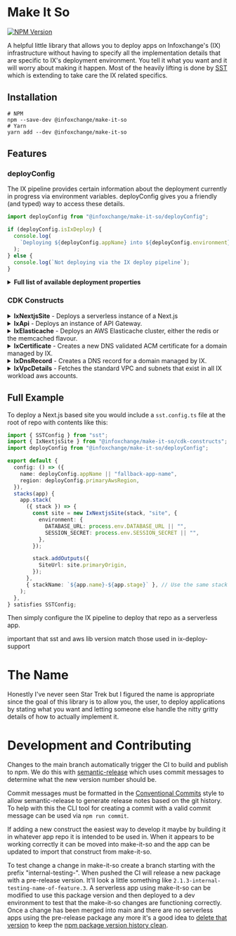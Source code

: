 # Make It So

[![NPM Version](https://img.shields.io/npm/v/%40infoxchange%2Fmake-it-so)](https://www.npmjs.com/package/@infoxchange/make-it-so)

A helpful little library that allows you to deploy apps on Infoxchange's (IX) infrastructure without having to specify all the implementation details that are specific to IX's deployment environment. You tell it what you want and it will worry about making it happen. Most of the heavily lifting is done by [SST](https://sst.dev/) which is extending to take care the IX related specifics.

## Installation

```shell
# NPM
npm --save-dev @infoxchange/make-it-so
# Yarn
yarn add --dev @infoxchange/make-it-so
```

## Features

### deployConfig

The IX pipeline provides certain information about the deployment currently in progress via environment variables. deployConfig gives you a friendly (and typed) way to access these details.

```typescript
import deployConfig from "@infoxchange/make-it-so/deployConfig";

if (deployConfig.isIxDeploy) {
  console.log(
    `Deploying ${deployConfig.appName} into ${deployConfig.environment}`,
  );
} else {
  console.log(`Not deploying via the IX deploy pipeline`);
}
```

<details>
<summary><strong>Full list of available deployment properties</strong></summary>

| Name              | Description                          | Type for IX Deploy                 | Type for non-IX Deploy |
| ----------------- | ------------------------------------ | ---------------------------------- | ---------------------- |
| isIxDeploy        | Is deploying via IX pipeline or not  | true                               | false                  |
| appName           | Name of app being deployed           | string                             | string                 |
| environment       | Name of env app is being deployed to | "dev" \| "test" \| "uat" \| "prod" | string                 |
| workloadGroup     | The workload group of the app        | "ds" \| "srs"                      | string                 |
| primaryAwsRegion  | AWS Region used by IX                | "ap-southeast-2"                   | string                 |
| siteDomains       | Domains to be used by the app        | string[]                           | string[]               |
| isInternalApp     | Domains to be used by the app        | boolean                            | boolean \| undefined   |
| deploymentType    | Domains to be used by the app        | "docker" \| "serverless"           | string                 |
| sourceCommitRef   | Domains to be used by the app        | string                             | string                 |
| sourceCommitHash  | Domains to be used by the app        | string                             | string                 |
| deployTriggeredBy | Domains to be used by the app        | string                             | string                 |
| smtpHost          | Domains to be used by the app        | string                             | string                 |
| smtpPort          | Domains to be used by the app        | number                             | number \| undefined    |
| clamAVUrl         | Domains to be used by the app        | string                             | string                 |

</details>

### CDK Constructs

<details>
<summary><strong>IxNextjsSite</strong> - Deploys a serverless instance of a Next.js</summary>

IxNextjsSite extends [SST's NextjsSite](https://docs.sst.dev/constructs/NextjsSite) and takes the exact same props.

It will automatically create certificates and DNS records for any custom domains given (including alternative domain names which SST doesn't currently do). If the props `customDomain` is not set the first site domain provided by the IX deployment pipeline will be used as the primary custom domain and if there is more than one domain the rest will be used as alternative domain names. Explicitly setting `customDomain` to `undefined` will ensure no customDomain is used.

It will also automatically attach the site to the standard IX VPC created in each workload account (unless you explicitly pass other VPC details or set the VPC-related props (see the SST doco) to `undefined`).

```typescript
import { IxNextjsSite } from "@infoxchange/make-it-so/cdk-constructs";

const site = new IxNextjsSite(stack, "Site", {
  environment: {
    DATABASE_URL: process.env.DATABASE_URL || "",
    SESSION_SECRET: process.env.SESSION_SECRET || "",
  },
  // Included by default:
  // customDomain: {
  //   domainName: ixDeployConfig.siteDomains[0],
  //   alternateNames: ixDeployConfig.siteDomains.slice(1)
  // },
});
```

</details>

<details>
<summary><strong>IxApi</strong> - Deploys an instance of API Gateway.</summary>

IxApi extends [SST's Api](https://docs.sst.dev/constructs/Api) and takes the exact same props.

It will automatically create certificates and DNS records for a single domain that the API should deploy to. If the props `customDomain` is not set the first site domain provided by the IX deployment pipeline will be used as the domain. Explicitly setting `customDomain` to `undefined` will ensure no customDomain is used. Regardless of if a custom domain is set, the API Gateway will still be accessible via the 'api-id.execute-api.region.amazonaws.com' url.

```typescript
import { IxApi } from "@infoxchange/make-it-so/cdk-constructs";

const site = new IxApi(stack, "api", {
  // Included by default:
  // customDomain: {
  //   domainName: ixDeployConfig.siteDomains[0],
  // },
});
```

</details>

<details>
<summary><strong>IxElasticache</strong> - Deploys an AWS Elasticache cluster, either the redis or the memcached flavour.</summary>

It will also automatically attach the cluster to the standard IX VPC created in each workload account (unless you explicitly pass a different VPC to be attached with the vpc prop or set the vpc prop to `undefined` which will stop any VPC being attached).

```typescript
import { IxElasticache } from "@infoxchange/make-it-so/cdk-constructs";

const redisCluster = new IxElasticache(stack, "elasticache", {
  autoMinorVersionUpgrade: true,
  cacheNodeType: "cache.t2.small",
  engine: "redis",
  numCacheNodes: 1,
});
```

#### Options:

| Prop                      | Type     | Description                                                                                                                                           |
| ------------------------- | -------- | ----------------------------------------------------------------------------------------------------------------------------------------------------- |
| vpc                       | IVpc     | (optional) A VPC to attach if not using default IX VPC                                                                                                |
| vpcSubnetIds              | string[] | (optional) List of IDs of subnets to be used if not using default IX VPC subnets                                                                      |
| [...CfnCacheClusterProps] |          | Any props accepted by [CfnCacheCluster](https://docs.aws.amazon.com/cdk/api/v2/docs/aws-cdk-lib.aws_elasticache.CfnCacheCluster.html#construct-props) |

#### Properties:

| Properties       | Type            | Description                                                      |
| ---------------- | --------------- | ---------------------------------------------------------------- |
| connectionString | string          | A string with all the details required to connect to the cluster |
| cluster          | CfnCacheCluster | An AWS CDK CfnCacheCluster instance                              |

</details>

<details>
<summary><strong>IxCertificate</strong> - Creates a new DNS validated ACM certificate for a domain managed by IX.</summary>

```typescript
import { IxCertificate } from "@infoxchange/make-it-so/cdk-constructs";

const domainCert = new IxCertificate(scope, "ExampleDotComCertificate", {
  domainName: "example.com",
  subjectAlternativeNames: ["other-domain.com"],
  region: "us-east-1",
});
```

#### Options:

| Prop                    | Type     | Description                                                     |
| ----------------------- | -------- | --------------------------------------------------------------- |
| domainName              | string   | Domain name for cert                                            |
| subjectAlternativeNames | string[] | (optional) Any domains for the certs "Subject Alternative Name" |
| region                  | string   | (optional) The AWS region to create the cert in                 |

</details>

<details>
<summary><strong>IxDnsRecord</strong> - Creates a DNS record for a domain managed by IX.</summary>

Route53 HostedZones for IX managed domains live in the dns-hosting AWS account so if a workload AWS account requires a DNS record to be created this must be done "cross-account". IxDnsRecord handles that part for you. Just give it the details for the DNS record itself and IxDnsRecord will worry about creating it.

```typescript
import { IxDnsRecord } from "@infoxchange/make-it-so/cdk-constructs";

new IxDnsRecord(scope, "IxDnsRecord", {
  type: "A",
  name: "example.com",
  value: "1.1.1.1",
  ttl: 900,
});
```

#### Options:

| Prop         | Type                                       | Description                                                                                                                                                                                                                     |
| ------------ | ------------------------------------------ | ------------------------------------------------------------------------------------------------------------------------------------------------------------------------------------------------------------------------------- |
| type         | "A" \| "CNAME" \| "NS" \| "SOA" \| "ALIAS" | DNS record type                                                                                                                                                                                                                 |
| name         | string                                     | DNS record FQDN                                                                                                                                                                                                                 |
| value        | string                                     | DNS record value                                                                                                                                                                                                                |
| ttl          | number                                     | (optional) TTL value for DNS record                                                                                                                                                                                             |
| hostedZoneId | string                                     | (optional) The ID of the Route53 HostedZone belonging to the dns-hosting account in which to create the DNS record. If not given the correct HostedZone will be inferred from the domain in the "value" prop.                   |
| aliasZoneId  | string                                     | (only needed if type = "Alias") the Route53 HostedZone that the target of the alias record lives in. Generally this will be the well known ID of a HostedZone for a AWS service itself that is managed by AWS, not an end-user. |

</details>

<details>
<summary><strong>IxVpcDetails</strong> - Fetches the standard VPC and subnets that exist in all IX workload aws accounts.</summary>

```typescript
import { IxVpcDetails } from "@infoxchange/make-it-so/cdk-constructs";

const vpcDetails = new IxVpcDetails(scope, "VpcDetails");
```

#### Options:

| Prop                    | Type     | Description                                                     |
| ----------------------- | -------- | --------------------------------------------------------------- |
| domainName              | string   | Domain name for cert                                            |
| subjectAlternativeNames | string[] | (optional) Any domains for the certs "Subject Alternative Name" |
| region                  | string   | (optional) The AWS region to create the cert in                 |

</details>

## Full Example

To deploy a Next.js based site you would include a `sst.config.ts` file at the root of repo with contents like this:

```typescript
import { SSTConfig } from "sst";
import { IxNextjsSite } from "@infoxchange/make-it-so/cdk-constructs";
import deployConfig from "@infoxchange/make-it-so/deployConfig";

export default {
  config: () => ({
    name: deployConfig.appName || "fallback-app-name",
    region: deployConfig.primaryAwsRegion,
  }),
  stacks(app) {
    app.stack(
      ({ stack }) => {
        const site = new IxNextjsSite(stack, "site", {
          environment: {
            DATABASE_URL: process.env.DATABASE_URL || "",
            SESSION_SECRET: process.env.SESSION_SECRET || "",
          },
        });

        stack.addOutputs({
          SiteUrl: site.primaryOrigin,
        });
      },
      { stackName: `${app.name}-${app.stage}` }, // Use the same stack name format as our docker apps
    );
  },
} satisfies SSTConfig;
```

Then simply configure the IX pipeline to deploy that repo as a serverless app.

important that sst and aws lib version match those used in ix-deploy-support

# The Name

Honestly I've never seen Star Trek but I figured the name is appropriate since the goal of this library is to allow you, the user, to deploy applications by stating what you want and letting someone else handle the nitty gritty details of how to actually implement it.

# Development and Contributing

Changes to the main branch automatically trigger the CI to build and publish to npm. We do this with [semantic-release](https://semantic-release.gitbook.io/) which uses commit messages to determine what the new version number should be.

Commit messages must be formatted in the [Conventional Commits](https://www.conventionalcommits.org) style to allow semantic-release to generate release notes based on the git history. To help with this the CLI tool for creating a commit with a valid commit message can be used via `npm run commit`.

If adding a new construct the easiest way to develop it maybe by building it in whatever app repo it is intended to be used in. When it appears to be working correctly it can be moved into make-it-so and the app can be updated to import that construct from make-it-so.

To test change a change in make-it-so create a branch starting with the prefix "internal-testing-". When pushed the CI will release a new package with a pre-release version. It'll look a little something like `2.1.3-internal-testing-name-of-feature.3`. A serverless app using make-it-so can be modified to use this package version and then deployed to a dev environment to test that the make-it-so changes are functioning correctly. Once a change has been merged into main and there are no serverless apps using the pre-release package any more it's a good idea to [delete that version](https://docs.npmjs.com/unpublishing-packages-from-the-registry#unpublishing-a-single-version-of-a-package) to keep the [npm package version history clean](https://www.npmjs.com/package/@infoxchange/make-it-so?activeTab=versions).
